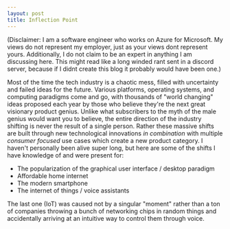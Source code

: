 ```yaml
---
layout: post
title: Inflection Point
---
```


(Disclaimer: I am a software engineer who works on Azure for Microsoft. My views do not represent my employer, just as your views dont represent yours. Additionally, I do not claim to be an expert in anything I am discussing here. This might read like a long winded rant sent in a discord server, because if I didnt create this blog it probably would have been one.)

Most of the time the tech industry is a chaotic mess, filled with uncertainty and failed ideas for the future. Various platforms, operating systems, and computing paradigms come and go, with thousands of "world changing" ideas proposed each year by those who believe they're the next great visionary product genius. Unlike what subscribers to the myth of the male genius would want you to believe, the entire direction of the industry shifting is never the result of a single person. Rather these massive shifts are built through new technological innovations _in combination_ with multiple _consumer focused_ use cases which create a new product category. I haven't personally been alive super long, but here are some of the shifts I have knowledge of and were present for:

* The popularization of the graphical user interface / desktop paradigm
* Affordable home internet
* The modern smartphone
* The internet of things / voice assistants

The last one (IoT) was caused not by a singular "moment" rather than a ton of companies throwing a bunch of networking chips in random things and accidentally arriving at an intuitive way to control them through voice.